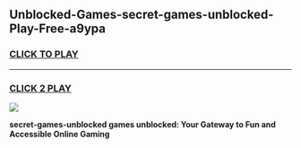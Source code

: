 
## Unblocked-Games-secret-games-unblocked-Play-Free-a9ypa
<h3>
<a href="https://premium76.site?title=secret-games-unblocked&ref=20A">CLICK TO PLAY</a></h3>
<hr>

<h3>
<a href="https://premium76.site?title=secret-games-unblocked&ref=20A">CLICK 2 PLAY</a>
  
</h3>

<a href="https://premium76.site?title=secret-games-unblocked&ref=20A"><img src="https://clearcache.store/games.png"></a>


**secret-games-unblocked games unblocked: Your Gateway to Fun and Accessible Online Gaming**

